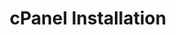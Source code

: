 ---
title: cPanel Installation
description: How to install PHPNuxBill on your cPanel.
slug: installation
---